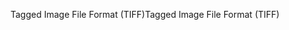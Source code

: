 <span data-ttu-id="77538-101">Tagged Image File Format (TIFF)</span><span class="sxs-lookup"><span data-stu-id="77538-101">Tagged Image File Format (TIFF)</span></span>